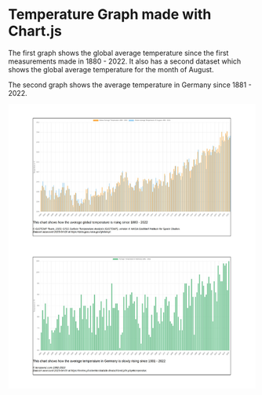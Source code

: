 # Temperature Graph made with Chart.js

The first graph shows the global average temperature since
the first measurements made in 1880 - 2022.
It also has a second dataset which shows the global
average temperature for the month of August.

The second graph shows the average temperature in Germany
since 1881 - 2022.

![](/img/screenshot.jpg)
